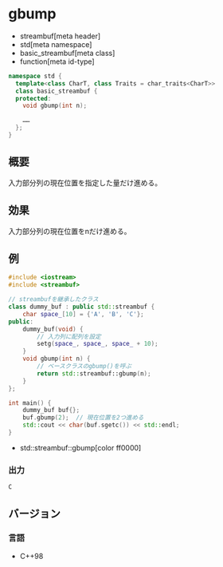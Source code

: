 # gbump
* streambuf[meta header]
* std[meta namespace]
* basic_streambuf[meta class]
* function[meta id-type]

```cpp
namespace std {
  template<class CharT, class Traits = char_traits<CharT>>
  class basic_streambuf {
  protected:
    void gbump(int n);

    ……
  };
}
```

## 概要
入力部分列の現在位置を指定した量だけ進める。

## 効果
入力部分列の現在位置をnだけ進める。

## 例
```cpp example
#include <iostream>
#include <streambuf>

// streambufを継承したクラス
class dummy_buf : public std::streambuf {
    char space_[10] = {'A', 'B', 'C'};
public:
    dummy_buf(void) {
        // 入力列に配列を設定
        setg(space_, space_, space_ + 10);
    }
    void gbump(int n) {
        // ベースクラスのgbump()を呼ぶ
        return std::streambuf::gbump(n);
    }
};

int main() {
    dummy_buf buf{};
    buf.gbump(2);  // 現在位置を2つ進める
    std::cout << char(buf.sgetc()) << std::endl;
}
```
* std::streambuf::gbump[color ff0000]

### 出力
```
C
```

## バージョン
### 言語
- C++98
